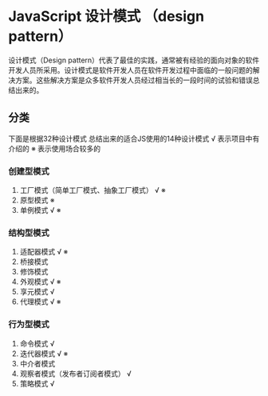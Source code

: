 # JavaScript 设计模式 （design pattern）

设计模式（Design pattern）代表了最佳的实践，通常被有经验的面向对象的软件开发人员所采用。设计模式是软件开发人员在软件开发过程中面临的一般问题的解决方案。这些解决方案是众多软件开发人员经过相当长的一段时间的试验和错误总结出来的。

## 分类

下面是根据32种设计模式 总结出来的适合JS使用的14种设计模式
√ 表示项目中有介绍的
※ 表示使用场合较多的

### 创建型模式

1. 工厂模式（简单工厂模式、抽象工厂模式） √ ※
2. 原型模式                            ※
3. 单例模式                          √ ※

### 结构型模式

1. 适配器模式                        √ ※
2. 桥接模式
3. 修饰模式
4. 外观模式                          √ ※
5. 享元模式                          √
6. 代理模式                          √ ※

### 行为型模式
1. 命令模式                          √
2. 迭代器模式                        √ ※
3. 中介者模式
4. 观察者模式（发布者订阅者模式）       √
5. 策略模式                          √

